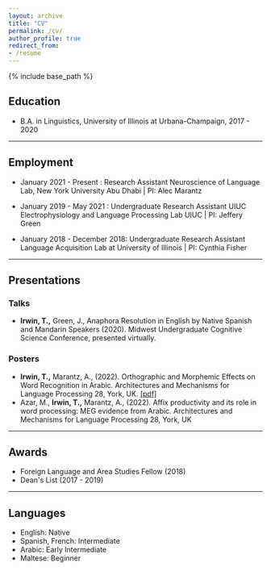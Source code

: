 ```yaml
---
layout: archive
title: "CV"
permalink: /cv/
author_profile: true
redirect_from:
- /resume
---
```


  

{% include base_path %}

  

## Education
- B.A. in Linguistics, University of Illinois at Urbana-Champaign, 2017 - 2020

<hr>

## Employment
-   January 2021 - Present : Research Assistant Neuroscience of Language Lab, New York University Abu Dhabi | PI: Alec Marantz
    
-   January 2019 - May 2021 : Undergraduate Research Assistant UIUC Electrophysiology and Language Processing Lab UIUC | PI: Jeffery Green
    
-   January 2018 - December 2018: Undergraduate Research Assistant Language Acquisition Lab at University of Illinois | PI: Cynthia Fisher
<hr>

## Presentations
### Talks
- **Irwin, T.,** Green, J., Anaphora Resolution in English by Native Spanish and Mandarin Speakers (2020). Midwest Undergraduate Cognitive Science Conference, presented virtually.

### Posters
- **Irwin, T.,** Marantz, A., (2022). Orthographic and Morphemic Effects on Word Recognition in Arabic. Architectures and Mechanisms for Language Processing 28, York, UK. [[pdf]](https://tovahs.github.io/files/AmLap%202022.pdf)
- Azar, M., **Irwin, T.,** Marantz, A., (2022). Affix productivity and its role in word processing: MEG evidence from Arabic. Architectures and Mechanisms for Language Processing 28, York, UK

<hr>

## Awards
- Foreign Language and Area Studies Fellow (2018)
- Dean's List (2017 - 2019)
<hr>

## Languages
- English: Native
- Spanish, French: Intermediate
- Arabic: Early Intermediate
- Maltese: Beginner
